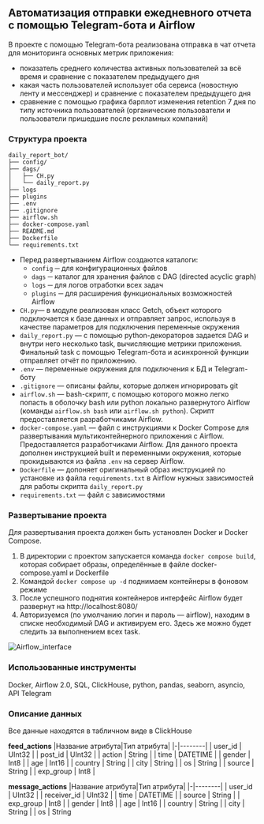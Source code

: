 ## Автоматизация отправки ежедневного отчета с помощью Telegram-бота и Airflow
В проекте с помощью Telegram-бота реализована отправка в чат отчета для мониторинга основных метрик приложения:
- показатель среднего количества активных пользователей за всё время и сравнение с показателем предыдущего дня
- какая часть пользователей использует оба сервиса (новостную ленту и мессенджер) и сравнение с показателем предыдущего дня
- сравнение с помощью графика барплот изменения retention 7 дня по типу источника пользователей (органические пользователи и пользователи пришедшие после рекламных компаний)   

### Структура проекта
```
daily_report_bot/
├── config/
├── dags/
│   ├── CH.py
│   └── daily_report.py
├── logs
├── plugins
├── .env
├── .gitignore
├── airflow.sh
├── docker-compose.yaml
├── README.md
├── Dockerfile
└── requirements.txt
```
- Перед развертыванием Airflow создаются каталоги:
  -  `config` ─ для конфигурационных файлов
  -  `dags` ─ каталог для хранения файлов с DAG (directed acyclic graph)
  -  `logs` ─ для логов отработки всех задач
  -  `plugins` ─ для расширения функциональных возможностей Airflow
- `CH.py`— в модуле реализован класс Getch, объект которого подключается к базе данных и отправляет запрос, используя в качестве параметров для подключения переменные окружения
- `daily_report.py` — с помощью python-декораторов задается DAG и внутри него несколько task, вычисляющие метрики приложения. Финальный task с помощью Telegram-бота и асинхронной функции отправляет отчёт по приложению.
- `.env` — переменные окружения для подключения к БД и Telegram-боту
- `.gitignore` — описаны файлы, которые должен игнорировать git
- `airflow.sh` — bash-скрипт, с помощью которого можно легко попасть в оболочку bash или python локально развернутого Airflow (команды `airflow.sh bash` или `airflow.sh python`). Скрипт предоставляется разработчиками Airflow.
- `docker-compose.yaml` — файл с инструкциями к Docker Compose для развертывания мультиконтейнерного приложения с Airflow. Предоставляется разработчиками Airflow. Для данного проекта дополнен инструкцией built и переменными окружения, которые прокидываются из файла `.env` на сервер Airflow.
- `Dockerfile` — допоняет оригинальный образ инструкцией по установке из файла `requirements.txt` в Airflow нужных зависимостей для работы скрипта `daily_report.py`
- `requirements.txt` — файл с зависимостями

### Развертывание проекта
Для развертывания проекта должен быть установлен Docker и Docker Compose.
1. В директории с проектом запускается команда `docker compose build`, которая собирает образы, определённые в файле docker-compose.yaml и Dockerfile
2. Командой `docker compose up -d` поднимаем контейнеры в фоновом режиме
3. После успешного поднятия контейнеров интерфейс Airflow будет развернут на http://localhost:8080/
4. Авторизуемся (по умолчанию логин и пароль — airflow), находим в списке необходимый DAG и активируем его. Здесь же можно будет следить за выполнением всех task.

![Airflow_interface](https://s329vlx.storage.yandex.net/rdisk/b9332c5722ce6c5d008502aa8a6a8a1721b3c8ea316ebe3f8f8cfc4c8581ce46/67e8793f/bdfbaxGJJwkhYzrYQCLcaxqqjAueNnZGM8802MW-1Hg9-6we_uWFst5JHmKk9vtqpKiOnNlGtb_5bBOHhDm_zQ==?uid=482408657&filename=Airflow_interface.png&disposition=inline&hash=&limit=0&content_type=image%2Fpng&owner_uid=482408657&fsize=193451&hid=df85ab2f86a23441dc508e75a724daf5&media_type=image&tknv=v2&etag=40c4c1504531a797b8d8f9b954ba8a91&ts=6318304118dc0&s=c037ee003b690be7a5248f1fa8033d27d47259f43434427d0f9eaa9e9911250c&pb=U2FsdGVkX1_J0KZNaH_Ep7hKotpV-3BtBBRNcPzkmvCZYroVrVdSrhpXjGeQywMGfKQgR_9gAmuDbe9ageipxrvzBg_N2BVjAOCOId2lh0A)

### Использованные инструменты
Docker, Airflow 2.0, SQL, ClickHouse, python, pandas, seaborn, asyncio, API Telegram

### Описание данных
Все данные находятся в табличном виде в ClickHouse

**feed_actions**
|Название атрибута|Тип атрибута|
|-|--------|
| user_id | UInt32 |
| post_id | UInt32 |
| action | String |
| time | DATETIME |
| gender | Int8 |
| age | Int16 |
| country | String |
| city | String |
| os | String |
| source | String |
| exp_group | Int8 |

**message_actions**
|Название атрибута|Тип атрибута|
|-|--------|
| user_id | UInt32 |
| receiver_id | UInt32 |
| time | DATETIME |
| source | String |
| exp_group | Int8 |
| gender | Int8 |
| age | Int16 |
| country | String |
| city | String |
| os | String 
